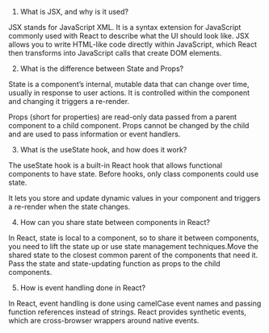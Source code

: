 1. What is JSX, and why is it used?

JSX stands for JavaScript XML. It is a syntax extension for JavaScript commonly used with React to describe what the UI should look like. JSX allows you to write HTML-like code directly within JavaScript, which React then transforms into JavaScript calls that create DOM elements.

2. What is the difference between State and Props?

State is a component’s internal, mutable data that can change over time, usually in response to user actions. It is controlled within the component and changing it triggers a re-render.

Props (short for properties) are read-only data passed from a parent component to a child component. Props cannot be changed by the child and are used to pass information or event handlers.

3. What is the useState hook, and how does it work?

The useState hook is a built-in React hook that allows functional components to have state. Before hooks, only class components could use state.

It lets you store and update dynamic values in your component and triggers a re-render when the state changes.

4. How can you share state between components in React?

In React, state is local to a component, so to share it between components, you need to lift the state up or use state management techniques.Move the shared state to the closest common parent of the components that need it.
Pass the state and state-updating function as props to the child components.

5. How is event handling done in React?

In React, event handling is done using camelCase event names and passing function references instead of strings. React provides synthetic events, which are cross-browser wrappers around native events.
